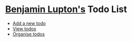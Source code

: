 # [Benjamin Lupton's](http://balupton.com) Todo List

- [Add a new todo](https://github.com/balupton/todo/issues/new)
- [View todos](https://github.com/balupton/todo/issues)
- [Organise todos](https://huboard.com/balupton/todo)
